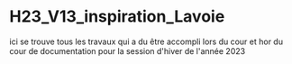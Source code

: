 # H23_V13_inspiration_Lavoie
ici se trouve tous les travaux qui a du être accompli lors du cour et hor du cour de documentation pour la session d'hiver de l'année 2023
